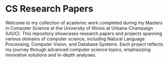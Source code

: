 # CS Research Papers

Welcome to my collection of academic work completed during my Masters in Computer Science at the University of Illinois at Urbana-Champaign (UIUC). This repository showcases research papers and projects spanning various domains of computer science, including Natural Language Processing, Computer Vision, and Database Systems. Each project reflects my journey through advanced computer science topics, emphasizing innovative solutions and in-depth analyses.

